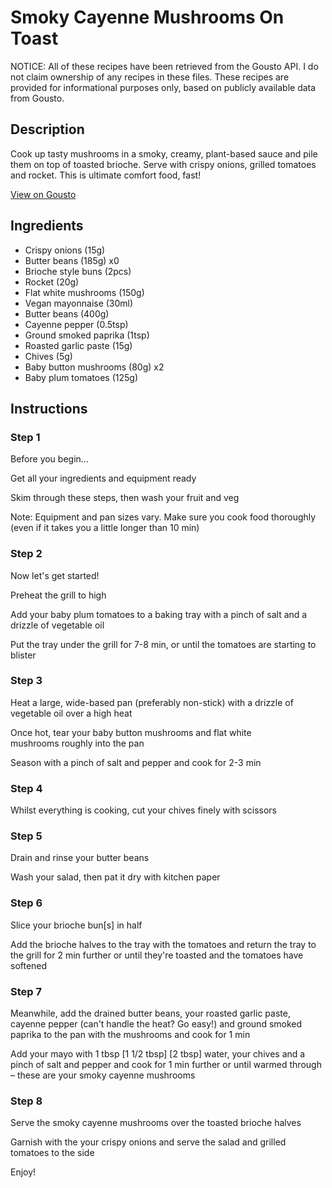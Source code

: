 # Smoky Cayenne Mushrooms On Toast

NOTICE: All of these recipes have been retrieved from the Gousto API. I do not claim ownership of any recipes in these files. These recipes are provided for informational purposes only, based on publicly available data from Gousto.

## Description

Cook up tasty mushrooms in a smoky, creamy, plant-based sauce and pile them on top of toasted brioche. Serve with crispy onions, grilled tomatoes and rocket. This is ultimate comfort food, fast!

[View on Gousto](https://www.gousto.co.uk/recipes/cookbook/smoky-cayenne-mushrooms-on-toast)

## Ingredients

- Crispy onions (15g)
- Butter beans (185g) x0
- Brioche style buns (2pcs)
- Rocket (20g)
- Flat white mushrooms (150g)
- Vegan mayonnaise (30ml)
- Butter beans (400g)
- Cayenne pepper (0.5tsp)
- Ground smoked paprika (1tsp)
- Roasted garlic paste (15g)
- Chives (5g)
- Baby button mushrooms (80g) x2
- Baby plum tomatoes (125g)

## Instructions


### Step 1

Before you begin...

Get all your ingredients and equipment ready

Skim through these steps, then wash your fruit and veg

Note: Equipment and pan sizes vary. Make sure you cook food thoroughly (even if it takes you a little longer than 10 min)


### Step 2

Now let's get started!

Preheat the grill to high

Add your baby plum tomatoes to a baking tray with a pinch of salt and a drizzle of vegetable oil

Put the tray under the grill for 7-8 min, or until the tomatoes are starting to blister


### Step 3

Heat a large, wide-based pan (preferably non-stick) with a drizzle of vegetable oil over a high heat

Once hot, tear your baby button mushrooms and flat white mushrooms roughly into the pan

Season with a pinch of salt and pepper and cook for 2-3 min


### Step 4

Whilst everything is cooking, cut your chives finely with scissors


### Step 5

Drain and rinse your butter beans

Wash<span class="text-danger"> </span>your salad, then pat it dry with kitchen paper


### Step 6

Slice your brioche bun[s] in half

Add the brioche halves to the tray with the tomatoes and return the tray to the grill for 2 min further or until they're toasted and the tomatoes have softened


### Step 7

Meanwhile, add the drained butter beans, your roasted garlic paste, cayenne pepper (can't handle the heat? Go easy!) and ground smoked paprika to the pan with the mushrooms and cook for 1 min

Add your mayo with 1 tbsp <span class="text-purple">[1 1/2 tbsp]</span> <span class="text-danger">[2 tbsp]</span> water, your chives and a pinch of salt and pepper and cook for 1 min further or until warmed through – these are your smoky cayenne mushrooms

### Step 8

Serve the smoky cayenne mushrooms over the toasted brioche halves

Garnish with the your crispy onions and serve the salad and grilled tomatoes to the side

Enjoy!

